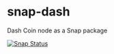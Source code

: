 # snap-dash
Dash Coin node as a Snap package

[![Snap Status](https://build.snapcraft.io/badge/TheBiggerGuy/snap-dash.svg)](https://build.snapcraft.io/user/TheBiggerGuy/snap-dash)
